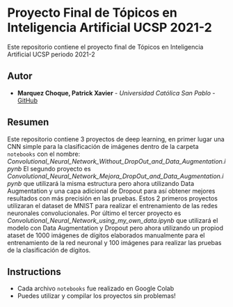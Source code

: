 # Proyecto Final de Tópicos en Inteligencia Artificial UCSP 2021-2

Este repositorio contiene el proyecto final de Tópicos en Inteligencia Artificial UCSP periodo 2021-2

## Autor

* **Marquez Choque, Patrick Xavier** - *Universidad Católica San Pablo* - [GitHub](https://github.com/patrick03524)

## Resumen

Este repositorio contiene 3 proyectos de deep learning, en primer lugar una CNN simple para la clasificación de imágenes dentro de la carpeta `notebooks` con el nombre: *Convolutional_Neural_Network_Without_DropOut_and_Data_Augmentation.ipynb* 
El segundo proyecto es *Convolutional_Neural_Network_Mejora_DropOut_and_Data_Augmentation.ipynb* que utilizará la misma estructura pero ahora utilizando Data Augmentation y una capa adicional de Dropout para así obtener mejores resultados con más precisión en las pruebas. Estos 2 primeros proyectos utilizaran el dataset de MNIST para realizar el entrenamiento de las redes neuronales convolucionales.
Por último el tercer proyecto es *Convolutional_Neural_Network_using_my_own_data.ipynb* que utilizará el modelo con Data Augmentation y Dropout pero ahora utilizando un propiod ataset de 1000 imágenes de dígitos elaborados manualmente para el entrenamiento de la red neuronal y 100 imágenes para realizar las pruebas de la clasificación de dígitos.

## Instructions

* Cada archivo `notebooks` fue realizado en Google Colab
* Puedes utilizar y compilar los proyectos sin problemas!
